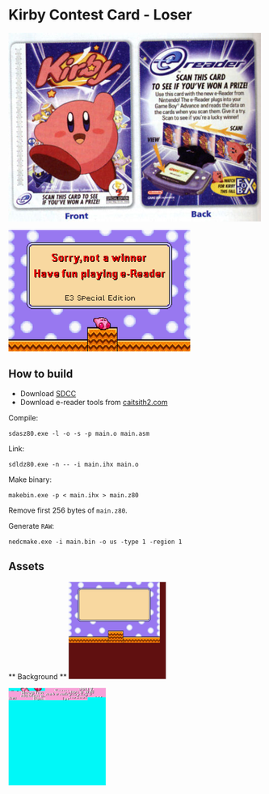 # Kirby Contest Card - Loser

![ ](img/card.png)

![ ](img/screenshot.png)

## How to build

* Download [SDCC](http://sdcc.sourceforge.net/)
* Download e-reader tools from [caitsith2.com](https://www.caitsith2.com/ereader/index.htm)

Compile:
```
sdasz80.exe -l -o -s -p main.o main.asm
```

Link:
```
sdldz80.exe -n -- -i main.ihx main.o
```

Make binary:
```
makebin.exe -p < main.ihx > main.z80
```

Remove first 256 bytes of `main.z80`.

Generate `RAW`:
```
nedcmake.exe -i main.bin -o us -type 1 -region 1
```

## Assets

** Background **
![ ](img/bg0.png)

![ ](img/tiles.png)